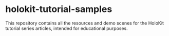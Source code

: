 # holokit-tutorial-samples
This repository contains all the resources and demo scenes for the HoloKit tutorial series articles, intended for educational purposes.
